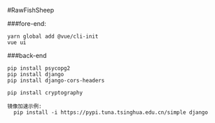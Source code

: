 #RawFishSheep

###fore-end:
~~~shell
yarn global add @vue/cli-init
vue ui
~~~
###back-end
~~~shell
pip install psycopg2
pip install django
pip install django-cors-headers

pip install cryptography

镜像加速示例:
  pip install -i https://pypi.tuna.tsinghua.edu.cn/simple django

~~~


